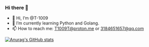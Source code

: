 ### Hi there 👋

<!--
**T-1009/T-1009** is a ✨ _special_ ✨ repository because its `README.md` (this file) appears on your GitHub profile.

Here are some ideas to get you started:
-->

- 👋 Hi, I’m @T-1009
- 🌱 I’m currently learning Python and Golang.
- 📫 How to reach me: T1009T@proton.me  or 3184651657@qq.com

[![Anurag's GitHub stats](https://github-readme-stats.vercel.app/api?username=T-1009)](https://github.com/anuraghazra/github-readme-stats)

